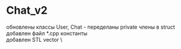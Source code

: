 # Chat_v2

обновлены классы User, Chat - переделаны private члены в struct \
добавлен файл *.cpp константы \
добавлен STL vector \
